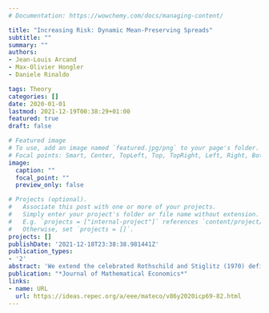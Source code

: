 ```yaml
---
# Documentation: https://wowchemy.com/docs/managing-content/

title: "Increasing Risk: Dynamic Mean-Preserving Spreads"
subtitle: ""
summary: ""
authors:
- Jean-Louis Arcand
- Max-Olivier Hongler
- Daniele Rinaldo

tags: Theory
categories: []
date: 2020-01-01
lastmod: 2021-12-19T00:38:29+01:00
featured: true
draft: false

# Featured image
# To use, add an image named `featured.jpg/png` to your page's folder.
# Focal points: Smart, Center, TopLeft, Top, TopRight, Left, Right, BottomLeft, Bottom, BottomRight.
image:
  caption: ""
  focal_point: ""
  preview_only: false

# Projects (optional).
#   Associate this post with one or more of your projects.
#   Simply enter your project's folder or file name without extension.
#   E.g. `projects = ["internal-project"]` references `content/project/deep-learning/index.md`.
#   Otherwise, set `projects = []`.
projects: []
publishDate: '2021-12-18T23:38:38.981441Z'
publication_types:
- '2'
abstract: 'We extend the celebrated Rothschild and Stiglitz (1970) definition of Mean-Preserving Spreads to a dynamic framework. We adapt the original integral conditions to transition probability densities, and give sufficient conditions for their satisfaction. We then focus on a class of nonlinear scalar diffusion processes, the super-diffusive ballistic process, and prove that it satisfies the integral conditions. We further prove that this class is unique among Brownian bridges. This class of processes can be generated by a random superposition of linear Markov processes with constant drifts. This exceptionally simple representation enables us to systematically revisit, by means of the properties of dynamic mean-preserving spreads, workhorse economic models originally based on White Gaussian Noise. A selection of four examples is presented and explicitly solved.'
publication: "*Journal of Mathematical Economics*"
links:
- name: URL
  url: https://ideas.repec.org/a/eee/mateco/v86y2020icp69-82.html
---
```


